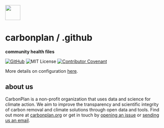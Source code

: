 <img
  src='https://carbonplan-assets.s3.amazonaws.com/monogram/dark-small.png'
  height='48'
/>

# carbonplan / .github

**community health files**

[![GitHub][github-badge]][github]
![MIT License][]
[![Contributor Covenant][]](CODE_OF_CONDUCT.md)

[github]: https://github.com/carbonplan/research
[github-badge]: https://flat.badgen.net/badge/-/github?icon=github&label
[mit license]: https://flat.badgen.net/badge/license/MIT/blue
[contributor covenant]: https://img.shields.io/badge/Contributor%20Covenant-v2.0%20adopted-ff69b4.svg?style=flat-square

More details on configuration [here](https://help.github.com/en/github/building-a-strong-community/creating-a-default-community-health-file).

## about us

CarbonPlan is a non-profit organization that uses data and science for climate
action. We aim to improve the transparency and scientific integrity
of carbon removal and climate solutions through open data and tools. Find out
more at [carbonplan.org](https://carbonplan.org/) or get in touch by
[opening an issue](https://github.com/carbonplan/.github/issues/new) or
[sending us an email](mailto:hello@carbonplan.org).
